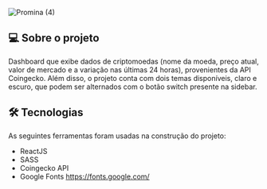 ![Promina (4)](https://user-images.githubusercontent.com/77179768/137822912-43d51d98-3173-4918-a563-ecbf083da7cf.png)
## 💻 Sobre o projeto
Dashboard que exibe dados de criptomoedas (nome da moeda, preço atual, valor de mercado e a variação nas últimas 24 horas), provenientes da API Coingecko. Além disso, o projeto conta com dois temas disponíveis, claro e escuro, que podem ser alternados com o botão switch presente na sidebar.

## 🛠 Tecnologias

As seguintes ferramentas foram usadas na construção do projeto:

- ReactJS
- SASS
- Coingecko API
- Google Fonts https://fonts.google.com/
